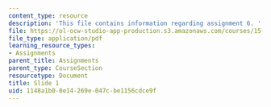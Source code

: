 ```yaml
---
content_type: resource
description: 'This file contains information regarding assignment 6. '
file: https://ol-ocw-studio-app-production.s3.amazonaws.com/courses/15-783j-product-design-and-development-spring-2006/1148a1b00e14269e047cbe1156cdce9f_sample_assignm_6.pdf
file_type: application/pdf
learning_resource_types:
- Assignments
parent_title: Assignments
parent_type: CourseSection
resourcetype: Document
title: Slide 1
uid: 1148a1b0-0e14-269e-047c-be1156cdce9f
---
```

